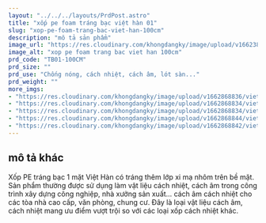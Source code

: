 ```yaml
---
layout: "../../../layouts/PrdPost.astro"
title: "xốp pe foam tráng bạc việt hàn 01"
slug: "xop-pe-foam-trang-bac-viet-han-100cm"
description: "mô tả sản phẩm"
image_url: "https://res.cloudinary.com/khongdangky/image/upload/v1662384465/viethan/tb1_y6o9pu.jpg"
image_alt: "xop pe foam trang bac viet han 100cm"
prd_code: "TB01-100CM"
prd_size: ""
prd_use: "Chống nóng, cách nhiệt, cách âm, lót sàn..."
prd_weight: ""
more_imgs:
- "https://res.cloudinary.com/khongdangky/image/upload/v1662868836/viethan/sp/tb/12cf1866d8201c7e4531_uzqo0y.jpg"
- "https://res.cloudinary.com/khongdangky/image/upload/v1662868834/viethan/sp/tb/531d92eb72adb6f3efbc_l4b7ac.jpg"
- "https://res.cloudinary.com/khongdangky/image/upload/v1662868834/viethan/sp/tb/62752bc8eb8e2fd0769f_vqd4xv.jpg"
- "https://res.cloudinary.com/khongdangky/image/upload/v1662868844/viethan/sp/tb/K_1C1XXA_zokzro.jpg"
- "https://res.cloudinary.com/khongdangky/image/upload/v1662868842/viethan/sp/tb/sfITc_4g_rjxcsq.jpg"
---
```


## mô tả khác

Xốp PE tráng bạc 1 mặt Việt Hàn có tráng thêm lớp xi mạ nhôm trên bề mặt. Sản phẩm thường được sử dụng làm vật liệu cách nhiệt, cách âm trong công trình xây dựng công nghiệp, nhà xưởng sản xuất… cách âm cách nhiệt cho các tòa nhà cao cấp, văn phòng, chung cư. Đây là loại vật liệu cách âm, cách nhiệt mang ưu điểm vượt trội so với các loại xốp cách nhiệt khác.